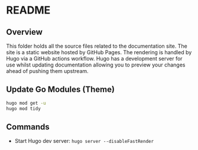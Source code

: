 # README

## Overview

This folder holds all the source files related to the documentation site. The site is a static website hosted by GitHub Pages. The rendering is handled by Hugo via a GitHub actions workflow. Hugo has a development server for use whilst updating documentation allowing you to preview your changes ahead of pushing them upstream.

## Update Go Modules (Theme)
```sh
hugo mod get -u
hugo mod tidy
```

## Commands

- Start Hugo dev server: `hugo server --disableFastRender`